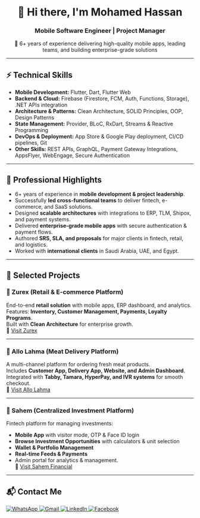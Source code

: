 <h1 align="center">👋 Hi there, I'm Mohamed Hassan</h1>
<h3 align="center">Mobile Software Engineer | Project Manager</h3>

<p align="center">
🚀 6+ years of experience delivering high-quality mobile apps, leading teams, and building enterprise-grade solutions
</p>

<hr>

<h2>⚡ Technical Skills</h2>

- **Mobile Development:** Flutter, Dart, Flutter Web  
- **Backend & Cloud:** Firebase (Firestore, FCM, Auth, Functions, Storage), .NET APIs integration  
- **Architecture & Patterns:** Clean Architecture, SOLID Principles, OOP, Design Patterns  
- **State Management:** Provider, BLoC, RxDart, Streams & Reactive Programming  
- **DevOps & Deployment:** App Store & Google Play deployment, CI/CD pipelines, Git  
- **Other Skills:** REST APIs, GraphQL, Payment Gateway Integrations, AppsFlyer, WebEngage, Secure Authentication  

<hr>

<h2>💼 Professional Highlights</h2>

- 6+ years of experience in **mobile development & project leadership**.  
- Successfully **led cross-functional teams** to deliver fintech, e-commerce, and SaaS solutions.  
- Designed **scalable architectures** with integrations to ERP, TLM, Shipox, and payment systems.  
- Delivered **enterprise-grade mobile apps** with secure authentication & payment flows.  
- Authored **SRS, SLA, and proposals** for major clients in fintech, retail, and logistics.  
- Worked with **international clients** in Saudi Arabia, UAE, and Egypt.  

<hr>

<h2>📱 Selected Projects</h2>

### 🔹 Zurex (Retail & E-commerce Platform)  
End-to-end **retail solution** with mobile apps, ERP dashboard, and analytics.  
Features: **Inventory, Customer Management, Payments, Loyalty Programs**.  
Built with **Clean Architecture** for enterprise growth.  
🔗 [Visit Zurex](https://zurex.sa/ar)  

---

### 🔹 Allo Lahma (Meat Delivery Platform)  
A multi-channel platform for ordering fresh meat products.  
Includes **Customer App, Delivery App, Website, and Admin Dashboard**.  
Integrated with **Tabby, Tamara, HyperPay, and IVR systems** for smooth checkout.  
🔗 [Visit Allo Lahma](http://aloolahma.com/)  

---

### 🔹 Sahem (Centralized Investment Platform)  
Fintech platform for managing investments:  
- **Mobile App** with visitor mode, OTP & Face ID login  
- **Browse Investment Opportunities** with calculators & unit selection  
- **Wallet & Portfolio Management**  
- **Real-time Feeds & Payments**  
- Admin portal for analytics & management.  
🔗 [Visit Sahem Financial](https://sahemfinancial.com/)  

<hr>

<h2>📬 Contact Me</h2>

<p>
  <a href="http://Wa.me/201554444801" target="_blank">
    <img alt="WhatsApp" src="https://img.shields.io/badge/WhatsApp-25D366.svg?style=for-the-badge&logo=whatsapp&logoColor=white" />
  </a>
  <a href="mailto:moahamedelbaz1311@gmail.com" target="_blank">
    <img alt="Gmail" src="https://img.shields.io/badge/Email-D14836.svg?style=for-the-badge&logo=gmail&logoColor=white" />
  </a>
  <a href="https://www.linkedin.com/in/mohamed-hassan-8384761aa" target="_blank">
    <img alt="LinkedIn" src="https://img.shields.io/badge/LinkedIn-0077B5.svg?style=for-the-badge&logo=linkedin&logoColor=white" />
  </a>
  <a href="https://www.facebook.com/profile.php?id=100006101352537" target="_blank">
    <img alt="Facebook" src="https://img.shields.io/badge/Facebook-1877F2.svg?style=for-the-badge&logo=facebook&logoColor=white" />
  </a>
</p>
